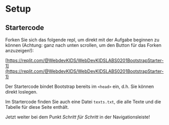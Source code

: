 # Setup

## Startercode

Forken Sie sich das folgende repl, um direkt mit der Aufgabe beginnen zu können (Achtung: ganz nach unten scrollen, um den Button für das Forken anzuzeigen!):

[https://replit.com/@WebdevKIDS/WebDevKIDSLABS0201BootstrapStarter-1](https://replit.com/@WebdevKIDS/WebDevKIDSLABS0201BootstrapStarter-1)

Der Startercode bindet Bootstrap bereits im `<head>` ein, d.h. Sie können direkt loslegen.

Im Startercode finden Sie auch eine Datei `texts.txt`, die alle Texte und die Tabelle für diese Seite enthält.

Jetzt weiter bei dem Punkt *Schritt für Schritt* in der Navigationsleiste!
